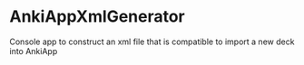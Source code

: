 # AnkiAppXmlGenerator
Console app to construct an xml file that is compatible to import a new deck into AnkiApp

